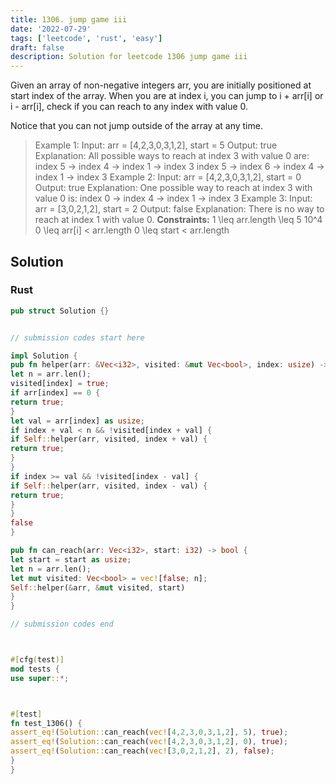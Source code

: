 ```yaml
---
title: 1306. jump game iii
date: '2022-07-29'
tags: ['leetcode', 'rust', 'easy']
draft: false
description: Solution for leetcode 1306 jump game iii
---
```




Given an array of non-negative integers arr, you are initially positioned at start index of the array. When you are at index i, you can jump to i + arr[i] or i - arr[i], check if you can reach to any index with value 0.

Notice that you can not jump outside of the array at any time.



>   Example 1:
>   Input: arr <TeX>=</TeX> [4,2,3,0,3,1,2], start <TeX>=</TeX> 5
>   Output: true
>   Explanation:
>   All possible ways to reach at index 3 with value 0 are:
>   index 5 -> index 4 -> index 1 -> index 3
>   index 5 -> index 6 -> index 4 -> index 1 -> index 3
>   Example 2:
>   Input: arr <TeX>=</TeX> [4,2,3,0,3,1,2], start <TeX>=</TeX> 0
>   Output: true
>   Explanation:
>   One possible way to reach at index 3 with value 0 is:
>   index 0 -> index 4 -> index 1 -> index 3
>   Example 3:
>   Input: arr <TeX>=</TeX> [3,0,2,1,2], start <TeX>=</TeX> 2
>   Output: false
>   Explanation: There is no way to reach at index 1 with value 0.
**Constraints:**
>   	1 <TeX>\leq</TeX> arr.length <TeX>\leq</TeX> 5  10^4
>   	0 <TeX>\leq</TeX> arr[i] < arr.length
>   	0 <TeX>\leq</TeX> start < arr.length


## Solution


### Rust
```rust
pub struct Solution {}


// submission codes start here

impl Solution {
pub fn helper(arr: &Vec<i32>, visited: &mut Vec<bool>, index: usize) -> bool {
let n = arr.len();
visited[index] = true;
if arr[index] == 0 {
return true;
}
let val = arr[index] as usize;
if index + val < n && !visited[index + val] {
if Self::helper(arr, visited, index + val) {
return true;
}
}
if index >= val && !visited[index - val] {
if Self::helper(arr, visited, index - val) {
return true;
}
}
false
}

pub fn can_reach(arr: Vec<i32>, start: i32) -> bool {
let start = start as usize;
let n = arr.len();
let mut visited: Vec<bool> = vec![false; n];
Self::helper(&arr, &mut visited, start)
}
}

// submission codes end



#[cfg(test)]
mod tests {
use super::*;



#[test]
fn test_1306() {
assert_eq!(Solution::can_reach(vec![4,2,3,0,3,1,2], 5), true);
assert_eq!(Solution::can_reach(vec![4,2,3,0,3,1,2], 0), true);
assert_eq!(Solution::can_reach(vec![3,0,2,1,2], 2), false);
}
}

```
